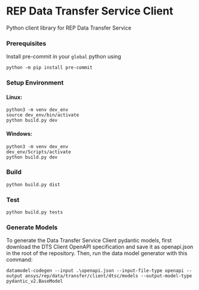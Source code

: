# REP Data Transfer Service Client
Python client library for REP Data Transfer Service

### Prerequisites

Install pre-commit in your `global` python using

```
python -m pip install pre-commit
```
### Setup Environment

#### Linux:

```
python3 -m venv dev_env
source dev_env/bin/activate
python build.py dev
```
#### Windows:
```    
python3 -m venv dev_env
dev_env/Scripts/activate
python build.py dev
```

### Build
```    
python build.py dist
```

### Test
```    
python build.py tests
```

### Generate Models
To generate the Data Transfer Service Client pydantic models, first download the DTS Client OpenAPI specification and save it as openapi.json in the root of the repository. Then, run the data model generator with this command:
```
datamodel-codegen --input .\openapi.json --input-file-type openapi --output ansys/rep/data/transfer/client/dtsc/models --output-model-type pydantic_v2.BaseModel
```